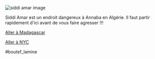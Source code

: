 ![siddi amar image](https://borgenproject.org/wp-content/uploads/10-facts-about-slums-in-Brazil.jpg)

Siddi Amar est un endroit dangereux à Annaba en Algérie. Il faut partir rapidement d'ici avant de vous faire agresser !!!

[Aller à Madagascar](https://github.com/WildGhost21/AR1/blob/main/Madagascar.md)

[Aller à NYC](https://github.com/WildGhost21/AR1/blob/main/NYC.md)

#boutef_lamine
